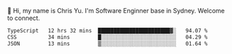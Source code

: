 👋 Hi, my name is Chris Yu. I'm Software Enginner base in Sydney. Welcome to connect.

<!--START_SECTION:waka-->

```txt
TypeScript   12 hrs 32 mins  ███████████████████████▓░   94.07 %
CSS          34 mins         █░░░░░░░░░░░░░░░░░░░░░░░░   04.29 %
JSON         13 mins         ▒░░░░░░░░░░░░░░░░░░░░░░░░   01.64 %
```

<!--END_SECTION:waka-->
